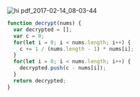 ![hi pdf_2017-02-14_08-03-44](https://cloud.githubusercontent.com/assets/439933/22929970/37672c14-f28c-11e6-8d4c-5c7c576a21b1.png)

```Javascript
function decrypt(nums) {
  var decrypted = [];
  var c = 0;
  for(let i = 0; i < nums.length; i++) {
    c += 1 / (nums.length - 1) * nums[i];
  }
  for(let i = 0; i < nums.length; i++) {
    decrypted.push(c - nums[i]);
  }
  return decrypted;
}
```
